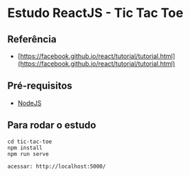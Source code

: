 Estudo ReactJS - Tic Tac Toe
=========================

## Referência

- [https://facebook.github.io/react/tutorial/tutorial.html](https://facebook.github.io/react/tutorial/tutorial.html)

## Pré-requisitos	

- [NodeJS](https://nodejs.org/en/download/)

## Para rodar o estudo

```
cd tic-tac-toe
npm install
npm run serve

acessar: http://localhost:5000/
```

